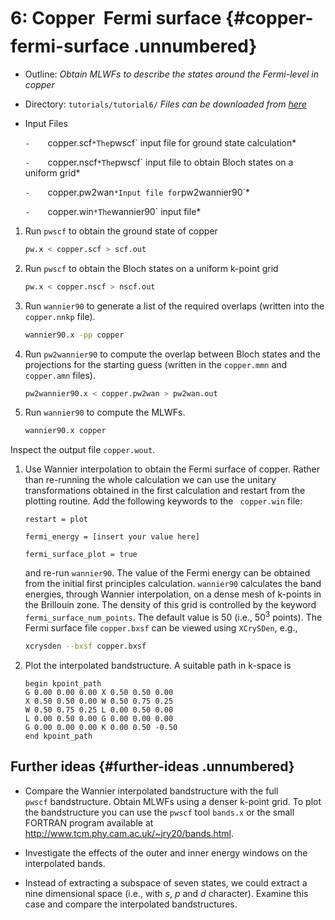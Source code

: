 # 6: Copper &#151; Fermi surface {#copper-fermi-surface .unnumbered}

-   Outline: *Obtain MLWFs to describe the states around the Fermi-level
    in copper*

-   Directory: `tutorials/tutorial6/` *Files can be downloaded from [here](https://github.com/wannier-developers/wannier90/tutorials/tutorial6)*

-   Input Files

    `-    `copper.scf` *The `pwscf` input file for ground
        state calculation*

    `-    `copper.nscf` *The `pwscf` input file to obtain
        Bloch states on a uniform grid*

    `-    `copper.pw2wan` *Input file for `pw2wannier90`*

    `-    `copper.win` *The `wannier90` input file*

1.  Run `pwscf` to obtain the ground state of copper

    ```bash title="Terminal"
    pw.x < copper.scf > scf.out
    ```

2.  Run `pwscf` to obtain the Bloch states on a uniform
    k-point grid

    ```bash title="Terminal"
    pw.x < copper.nscf > nscf.out
    ```

3.  Run `wannier90` to generate a list of the required overlaps (written
    into the `copper.nnkp` file).

    ```bash title="Terminal"
    wannier90.x -pp copper
    ```

4.  Run `pw2wannier90` to compute the overlap between Bloch states and
    the projections for the starting guess (written in the `copper.mmn`
    and `copper.amn` files).

    ```bash title="Terminal"
    pw2wannier90.x < copper.pw2wan > pw2wan.out
    ```

5.  Run `wannier90` to compute the MLWFs.

    ```bash title="Terminal"
    wannier90.x copper
    ```

Inspect the output file `copper.wout`.

1.  Use Wannier interpolation to obtain the Fermi surface of copper.
    Rather than re-running the whole calculation we can use the unitary
    transformations obtained in the first calculation and restart from
    the plotting routine. Add the following keywords to the
    ` copper.win` file:

    ```vi title="Input file"
    restart = plot
    
    fermi_energy = [insert your value here]
    
    fermi_surface_plot = true
    ```

    and re-run `wannier90`. The value of the Fermi energy can be
    obtained from the initial first principles calculation.
    `wannier90` calculates the band energies, through Wannier
    interpolation, on a dense mesh of k-points in the Brillouin zone.
    The density of this grid is controlled by the keyword
    `fermi_surface_num_points`. The default value is 50 (i.e., 50$^3$
    points). The Fermi surface file `copper.bxsf` can be viewed using
    `XCrySDen`, e.g.,
    
    ```bash title="Terminal"
    xcrysden --bxsf copper.bxsf
    ```

2.  Plot the interpolated bandstructure. A suitable path in k-space is

    ```vi title="Input file"
    begin kpoint_path
    G 0.00 0.00 0.00 X 0.50 0.50 0.00
    X 0.50 0.50 0.00 W 0.50 0.75 0.25
    W 0.50 0.75 0.25 L 0.00 0.50 0.00
    L 0.00 0.50 0.00 G 0.00 0.00 0.00
    G 0.00 0.00 0.00 K 0.00 0.50 -0.50
    end kpoint_path
    ```

## Further ideas {#further-ideas .unnumbered}

-   Compare the Wannier interpolated bandstructure with the full
    `pwscf` bandstructure. Obtain MLWFs using a denser
    k-point grid. To plot the bandstructure you can use the
    `pwscf` tool `bands.x` or the small FORTRAN program
    available at <http://www.tcm.phy.cam.ac.uk/~jry20/bands.html>.

-   Investigate the effects of the outer and inner energy windows on the
    interpolated bands.

-   Instead of extracting a subspace of seven states, we could extract a
    nine dimensional space (i.e., with $s$, $p$ and $d$ character).
    Examine this case and compare the interpolated bandstructures.


